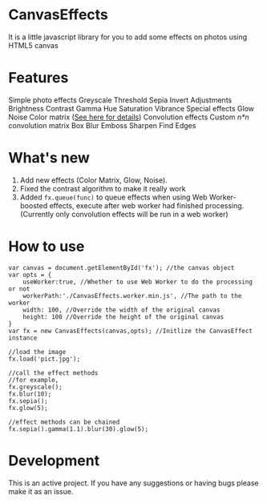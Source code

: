 CanvasEffects
=============
It is a little javascript library for you to add some effects on photos using HTML5 canvas

Features
=============
 Simple photo effects
  Greyscale
  Threshold
  Sepia
  Invert
 Adjustments
  Brightness
  Contrast
  Gamma
  Hue
  Saturation
  Vibrance
 Special effects
  Glow
  Noise
  Color matrix ([See here for details](http://msdn.microsoft.com/en-us/library/system.drawing.imaging.colormatrix.aspx))
 Convolution effects
  Custom _n*n_ convolution matrix
  Box Blur
  Emboss
  Sharpen
  Find Edges

What's new
==============

1. Add new effects (Color Matrix, Glow, Noise).
2. Fixed the contrast algorithm to make it really work
3. Added `fx.queue(func)` to queue effects when using Web Worker-boosted effects, execute after web worker had finished processing. (Currently only convolution effects will be run in a web worker)

How to use
==============

	var canvas = document.getElementById('fx'); //the canvas object
	var opts = {
		useWorker:true, //Whether to use Web Worker to do the processing or not
		workerPath:'./CanvasEffects.worker.min.js', //The path to the worker
		width: 100, //Override the width of the original canvas
		height: 100 //Override the height of the original canvas
	}
	var fx = new CanvasEffects(canvas,opts); //Initlize the CanvasEffect instance
	
	//load the image
	fx.load('pict.jpg');
	
	//call the effect methods
	//for example,
	fx.greyscale();
	fx.blur(10);
	fx.sepia();
	fx.glow(5);
	
	//effect methods can be chained
	fx.sepia().gamma(1.1).blur(30).glow(5);

Development
===============

This is an active project. If you have any suggestions or having bugs please make it as an issue.
